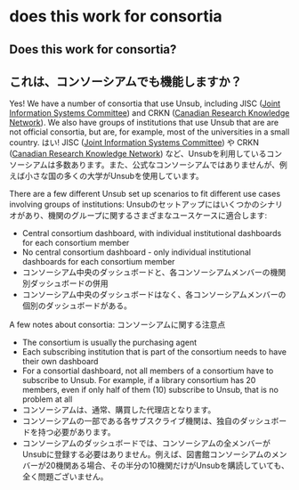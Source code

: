 # does this work for consortia

## Does this work for consortia?

## これは、コンソーシアムでも機能しますか？

Yes! We have a number of consortia that use Unsub, including JISC ([Joint Information Systems Committee](https://www.jisc.ac.uk/)) and CRKN ([Canadian Research Knowledge Network](https://www.crkn-rcdr.ca/)). We also have groups of institutions that use Unsub that are are not official consortia, but are, for example, most of the universities in a small country. はい! JISC ([Joint Information Systems Committee](https://www.jisc.ac.uk/)) や CRKN ([Canadian Research Knowledge Network](https://www.crkn-rcdr.ca/)) など、Unsubを利用しているコンソーシアムは多数あります。また、公式なコンソーシアムではありませんが、例えば小さな国の多くの大学がUnsubを使用しています。

There are a few different Unsub set up scenarios to fit different use cases involving groups of institutions: Unsubのセットアップにはいくつかのシナリオがあり、機関のグループに関するさまざまなユースケースに適合します:

* Central consortium dashboard, with individual institutional dashboards for each consortium member
* No central consortium dashboard - only individual institutional dashboards for each consortium member
* コンソーシアム中央のダッシュボードと、各コンソーシアムメンバーの機関別ダッシュボードの併用
* コンソーシアム中央のダッシュボードはなく、各コンソーシアムメンバーの個別のダッシュボードがある。

A few notes about consortia: コンソーシアムに関する注意点

* The consortium is usually the purchasing agent
* Each subscribing institution that is part of the consortium needs to have their own dashboard
* For a consortial dashboard, not all members of a consortium have to subscribe to Unsub. For example, if a library consortium has 20 members, even if only half of them (10) subscribe to Unsub, that is no problem at all
* コンソーシアムは、通常、購買した代理店となります。
* コンソーシアムの一部である各サブスクライブ機関は、独自のダッシュボードを持つ必要があります。
* コンソーシアムのダッシュボードでは、コンソーシアムの全メンバーがUnsubに登録する必要はありません。例えば、図書館コンソーシアムのメンバーが20機関ある場合、その半分の10機関だけがUnsubを購読していても、全く問題ございません。
